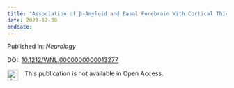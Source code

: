 ```yaml
---
title: "Association of β-Amyloid and Basal Forebrain With Cortical Thickness and Cognition in Alzheimer and Lewy Body Disease Spectra"
date: 2021-12-30
enddate:
---
```


Published in: *Neurology*

DOI: [10.1212/WNL.0000000000013277](https://doi.org/10.1212/WNL.0000000000013277)

<img src="https://upload.wikimedia.org/wikipedia/commons/thumb/0/0e/Closed_Access_logo_transparent.svg/1200px-Closed_Access_logo_transparent.svg.png" alt="drawing" width="25" align="left"/> &nbsp;&nbsp;&nbsp;This publication is not available in Open Access.


